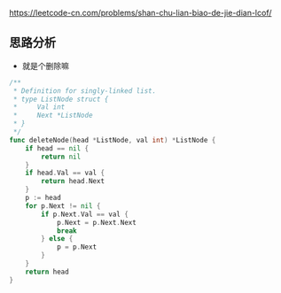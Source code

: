 https://leetcode-cn.com/problems/shan-chu-lian-biao-de-jie-dian-lcof/

## 思路分析
- 就是个删除嘛
```go
/**
 * Definition for singly-linked list.
 * type ListNode struct {
 *     Val int
 *     Next *ListNode
 * }
 */
func deleteNode(head *ListNode, val int) *ListNode {
    if head == nil {
        return nil
    }
    if head.Val == val {
        return head.Next
    }
    p := head
    for p.Next != nil {
        if p.Next.Val == val {
            p.Next = p.Next.Next
            break
        } else {
            p = p.Next
        }
    }
    return head
}
```